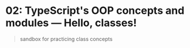 # 02: TypeScript's OOP concepts and modules &mdash; Hello, classes!
> sandbox for practicing class concepts
